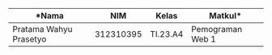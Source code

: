 
|*Nama|NIM|Kelas|Matkul*|
|----|---|-----|------|
|Pratama Wahyu Prasetyo|312310395|TI.23.A4|Pemograman Web 1|github.com/user-attachments/assets/0aeb35c0-cff2-461e-a0eb-2e66b79066e4)
